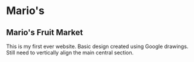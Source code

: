 # Mario's
## Mario's Fruit Market
This is my first ever website. Basic design created using Google drawings.  
Still need to vertically align the main central section.
